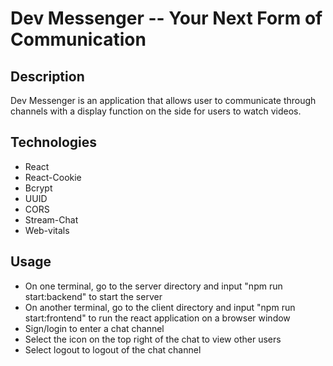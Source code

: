 # **Dev Messenger -- Your Next Form of Communication**

## Description
Dev Messenger is an application that allows user to communicate through channels with a display function on the side for users to watch videos.
<br/>
## Technologies
* React
* React-Cookie
* Bcrypt
* UUID
* CORS
* Stream-Chat
* Web-vitals

## Usage
* On one terminal, go to the server directory and input "npm run start:backend" to start the server
* On another terminal, go to the client directory and input "npm run start:frontend" to run the react application on a browser window
* Sign/login to enter a chat channel
* Select the icon on the top right of the chat to view other users
* Select logout to logout of the chat channel
